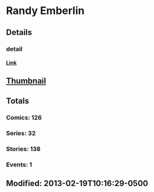 # Randy  Emberlin 
## Details
### detail
#### [Link](http://marvel.com/comics/creators/2078/randy_emberlin?utm_campaign=apiRef&utm_source=225578a89fc76f3d20fbffda5d17a88d)
## [Thumbnail](http://i.annihil.us/u/prod/marvel/i/mg/2/f0/4bb7f08222920.jpg)
## Totals
### Comics: 126
### Series: 32
### Stories: 138
### Events: 1
## Modified: 2013-02-19T10:16:29-0500